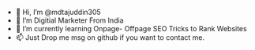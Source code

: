 - 👋 Hi, I’m @mdtajuddin305
- 👀 I’m Digitial Marketer From India
- 🌱 I’m currently learning Onpage- Offpage SEO Tricks to Rank Websites
- 📫 Just Drop me msg on github if you want to contact me.

<!---
mdtajuddin305/mdtajuddin305 is a ✨ special ✨ repository because its `README.md` (this file) appears on your GitHub profile.
You can click the Preview link to take a look at your changes.
--->
